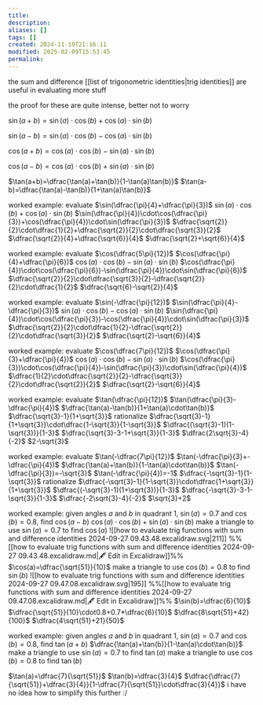 ```yaml
---
title: 
description: 
aliases: []
tags: []
created: 2024-11-19T21:16:11
modified: 2025-02-09T15:53:45
permalink:
---
```


the sum and difference [[list of trigonometric identities|trig identities]] are useful in evaluating more stuff

the proof for these are quite intense, better not to worry

$\sin(a+b) = \sin(a)\cdot\cos(b)+\cos(a)\cdot\sin(b)$

$\sin(a-b) = \sin(a)\cdot\cos(b)-\cos(a)\cdot\sin(b)$

$\cos(a+b) = \cos(a)\cdot\cos(b)-\sin(a)\cdot\sin(b)$

$\cos(a-b) = \cos(a)\cdot\cos(b)+\sin(a)\cdot\sin(b)$

$\tan(a+b)=\dfrac{\tan(a)+\tan(b)}{1-\tan(a)\tan(b)}$
$\tan(a-b)=\dfrac{\tan(a)-\tan(b)}{1+\tan(a)\tan(b)}$



worked example: evaluate $\sin(\dfrac{\pi}{4}+\dfrac{\pi}{3})$
$\sin(a)\cdot\cos(b)+\cos(a)\cdot\sin(b)$
$\sin(\dfrac{\pi}{4})\cdot\cos(\dfrac{\pi}{3})+\cos(\dfrac{\pi}{4})\cdot\sin(\dfrac{\pi}{3})$
$\dfrac{\sqrt{2}}{2}\cdot\dfrac{1}{2}+\dfrac{\sqrt{2}}{2}\cdot\dfrac{\sqrt{3}}{2}$
$\dfrac{\sqrt{2}}{4}+\dfrac{\sqrt{6}}{4}$
$\dfrac{\sqrt{2}+\sqrt{6}}{4}$

worked example: evaluate $\cos(\dfrac{5\pi}{12})$
$\cos(\dfrac{\pi}{4}+\dfrac{\pi}{6})$
$\cos(a)\cdot\cos(b)-\sin(a)\cdot\sin(b)$
$\cos(\dfrac{\pi}{4})\cdot\cos(\dfrac{\pi}{6})-\sin(\dfrac{\pi}{4})\cdot\sin(\dfrac{\pi}{6})$
$\dfrac{\sqrt{2}}{2}\cdot\dfrac{\sqrt{3}}{2}-\dfrac{\sqrt{2}}{2}\cdot\dfrac{1}{2}$
$\dfrac{\sqrt{6}-\sqrt{2}}{4}$

worked example: evaluate $\sin(-\dfrac{\pi}{12})$
$\sin(\dfrac{\pi}{4}-\dfrac{\pi}{3})$
$\sin(a)\cdot\cos(b)-\cos(a)\cdot\sin(b)$
$\sin(\dfrac{\pi}{4})\cdot\cos(\dfrac{\pi}{3})-\cos(\dfrac{\pi}{4})\cdot\sin(\dfrac{\pi}{3})$
$\dfrac{\sqrt{2}}{2}\cdot\dfrac{1}{2}-\dfrac{\sqrt{2}}{2}\cdot\dfrac{\sqrt{3}}{2}$
$\dfrac{\sqrt{2}-\sqrt{6}}{4}$

worked example: evaluate $\cos(\dfrac{7\pi}{12})$
$\cos(\dfrac{\pi}{3}+\dfrac{\pi}{4})$
$\cos(a)\cdot\cos(b)-\sin(a)\cdot\sin(b)$
$\cos(\dfrac{\pi}{3})\cdot\cos(\dfrac{\pi}{4})-\sin(\dfrac{\pi}{3})\cdot\sin(\dfrac{\pi}{4})$
$\dfrac{1}{2}\cdot\dfrac{\sqrt{2}}{2}-\dfrac{\sqrt{3}}{2}\cdot\dfrac{\sqrt{2}}{2}$
$\dfrac{\sqrt{2}-\sqrt{6}}{4}$

worked example: evaluate $\tan(\dfrac{\pi}{12})$
$\tan(\dfrac{\pi}{3}-\dfrac{\pi}{4})$
$\dfrac{\tan(a)-\tan(b)}{1+\tan(a)\cdot\tan(b)}$
$\dfrac{\sqrt{3}-1}{1+\sqrt{3}}$
rationalize
$\dfrac{\sqrt{3}-1}{1+\sqrt{3}}\cdot\dfrac{1-\sqrt{3}}{1-\sqrt{3}}$
$\dfrac{(\sqrt{3}-1)(1-\sqrt{3})}{1-3}$
$\dfrac{\sqrt{3}-3-1+\sqrt{3}}{1-3}$
$\dfrac{2\sqrt{3}-4}{-2}$
$2-\sqrt{3}$

worked example: evaluate $\tan(-\dfrac{7\pi}{12})$
$\tan(-\dfrac{\pi}{3}+-\dfrac{\pi}{4})$
$\dfrac{\tan(a)+\tan(b)}{1-\tan(a)\cdot\tan(b)}$
$\tan(-\dfrac{\pi}{3})=-\sqrt{3}$
$\tan(-\dfrac{\pi}{4})=-1$
$\dfrac{-\sqrt{3}-1}{1-\sqrt{3}}$
rationalize
$\dfrac{-\sqrt{3}-1}{1-\sqrt{3}}\cdot\dfrac{1+\sqrt{3}}{1+\sqrt{3}}$
$\dfrac{(-\sqrt{3}-1)(1+\sqrt{3})}{1-3}$
$\dfrac{-\sqrt{3}-3-1-\sqrt{3}}{1-3}$
$\dfrac{-2\sqrt{3}-4}{-2}$
$\sqrt{3}+2$

worked example: given angles $a$ and $b$ in quadrant 1, $\sin(a)=0.7$ and $\cos(b)=0.8$, find $\cos(a-b)$
$\cos(a)\cdot\cos(b)+\sin(a)\cdot\sin(b)$
make a triangle to use $\sin(a)=0.7$ to find $\cos(a)$
![[how to evaluate trig functions with sum and difference identities 2024-09-27 09.43.48.excalidraw.svg|211]]
%%[[how to evaluate trig functions with sum and difference identities 2024-09-27 09.43.48.excalidraw.md|🖋 Edit in Excalidraw]]%%
$\cos(a)=\dfrac{\sqrt{51}}{10}$
make a triangle to use $\cos(b)=0.8$ to find $\sin(b)$
![[how to evaluate trig functions with sum and difference identities 2024-09-27 09.47.08.excalidraw.svg|195]]
%%[[how to evaluate trig functions with sum and difference identities 2024-09-27 09.47.08.excalidraw.md|🖋 Edit in Excalidraw]]%%
$\sin(b)=\dfrac{6}{10}$
$\dfrac{\sqrt{51}}{10}\cdot0.8+0.7*\dfrac{6}{10}$
$\dfrac{8\sqrt{51}+42}{100}$
$\dfrac{4\sqrt{51}+21}{50}$

worked example: given angles $a$ and $b$ in quadrant 1, $\sin(a)=0.7$ and $\cos(b)=0.8$, find $\tan(a+b)$
$\dfrac{\tan(a)+\tan(b)}{1-\tan(a)\cdot\tan(b)}$
make a triangle to use $\sin(a)=0.7$ to find $\tan(a)$
make a triangle to use $\cos(b)=0.8$ to find $\tan(b)$

$\tan(a)=\dfrac{7}{\sqrt{51}}$
$\tan(b)=\dfrac{3}{4}$
$\dfrac{\dfrac{7}{\sqrt{51}}+\dfrac{3}{4}}{1-\dfrac{7}{\sqrt{51}}\cdot\dfrac{3}{4}}$
i have no idea how to simplify this further :/

